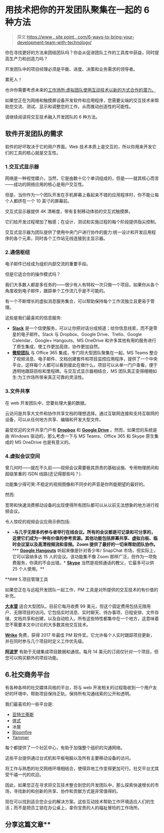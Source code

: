 # 用技术把你的开发团队聚集在一起的 6 种方法

> 原文:[https://www . site point . com/6-ways-to-bring-your-development-team-with-technology/](https://www.sitepoint.com/6-ways-to-bring-your-development-team-together-with-technology/)

你在寻找更好的方法来团结团队吗？你会从促进团队工作的工具库中获益，同时提高生产力和创造力吗？

开发团队中的项目经理必须是平衡、进度、决策和业务需求的领导者。

累死人！

也许你需要考虑未来的[工作场所:虚拟团队使用互动技术以新的方式合作的潜力。](https://www.avocor.com/blog/virtual-team-technology-and-the-workplace-of-the-future/)

如果您正在为网络和触摸屏设备开发软件和应用程序，您需要尖端的交互技术来帮助您交流、测试、显示和调整您的工作，从而推动创造性的可能性。

请继续阅读将交互技术融入开发团队的 6 种方法。

## 软件开发团队的需求

软件的好坏取决于它的用户界面。Web 技术本质上是交互的，所以你用来开发它们的工具的核心就是交互性。

### 1.交互式显示器

网络是一种视觉媒介。当然，它是由数十亿个单词组成的，但是——就其核心而言——成功的网络应用的核心是用户交互性。

但是，当你作为一个团队开发在手机屏幕上看起来不错的应用程序时，你不能让每个人都挤在一个 10 英寸的屏幕前。

交互式显示器提供 4K 清晰度，带有复制移动体验的交互式触摸屏。

它们给开发过程增加了触感；在设计、测试和实施过程的每个阶段提供指尖控制。

交互式显示器为团队提供了使用中央门户进行协作的能力:统一设计和开发应用程序的各个元素，同时各个工作站无线连接到主显示器。

### 2.通信枢纽

电子邮件已经成为组织内部交流的重要手段。

但是它适合你的操作模式吗？

我们大多数人都是多任务的——很少有人有特权一次只做一个项目。如果你从各个角度收到电子邮件，跟踪单个工作流几乎是不可能的。

有一个不断增长的虚拟消息服务集合，可以帮助保持每个工作流独立且更易于管理。

这些是我们最喜欢的信息服务:

*   [**Slack**](http://slack.com) 是一个信使服务，可以让你把对话分成频道；给你信息线索，而不是零星的电子邮件。Slack 与 Dropbox、Google Drive、Trello、Google Calendar、Google+ Hangouts、MS OneDrive 和许多其他有用的服务进行了原生集成，使工作更加高效，协作更加自然。
*   [**微软团队**](https://products.office.com/en-us/microsoft-teams/group-chat-software) 与 Office 365 集成，专门将大型团队聚集在一起。MS Teams 整合了视频消息、电子邮件、文档创建套件和项目监控应用程序，提供了一个中央平台，这样每个人都可以看到彼此在做什么。项目可以从单一门户查看，便于透明地跟踪目标和里程碑。与交互式显示器相结合，MS 团队真正变得栩栩如生:为工作场所带来真正可靠的灵活性。

### 3.文件共享

在 web 开发团队中，您要处理大量的数据。

云访问是共享大文件和协作共享文档的理想选择。通过互联网连接和支持互联网的设备，可以从任何地方共享、编辑和开发大型文件。

最受欢迎的文件共享门户有 [**Dropbox**](http://dropbox.com) 和 [**Google Drive**](https://www.google.com/drive/) 。然而，如果您的系统是由 Windows 驱动的，那么考虑一下与 MS Teams、Office 365 和 Skype 原生集成的 MS OneDrive 也是有意义的。

### 4.虚拟会议空间

曾几何时——就在不久前——视频会议需要极其昂贵的基础设施、专用物理房间和超级笨重的 ISDN 线路(还记得那些吗？).

功能集少得可笑:不稳定的视频图像和不同步的声音是你所能期望的最好的。

然而:

宽带和快速消费移动设备的出现使得所有团队都可以从以前无法想象的地方进行视频会议。

令人惊叹的视频会议应用示例包括:

*   [](http://zoom.us)**-与几乎无限多的参与者举行在线会议。所有的会议都是可记录和可分享的，这使它们成为一种有价值的参考资源。其他功能包括屏幕共享、虚拟白板、临时会议室以及高清视频流和音频。Zoom 提供了最好的一切来帮助团队协作。**
***   [**Google Hangouts**](https://hangouts.google.com) 听起来像是针对青少年/ SnapChat 市场，但实际上，它可以容纳多达 15 人的会议。该功能集不像 Zoom 那样广泛，但作为一项免费服务，你真的不会出错。*   [**Skype**](http://skype.com) 当然是视频通话的教父，它最多可以供 25 个人使用。**

 **### 5.项目管理工具

如果您正在与远程开发团队一起工作，PM 工具是对所提供的交互技术的有价值的补充。

[**大本营**](https://basecamp.com/how-it-works) 适合大型团队。目前它每月收费 99 美元，但这个固定费用包括无限用户、无限项目的访问。它包括实时消息、实时聊天、待办事项、日程安排、文件存储、文档共享和创建，以及自动检入。所有这些特性都集中在一个地方，这意味着您不需要本文中讨论的大多数其他交互技术。

[**Wrike**](http://wrike.com) 免费，获得 2017 年最佳 PM 软件奖。它允许每个人实时跟踪项目更新，并在同时参与几个项目时定义工作优先级。

[**阿波罗**](https://www.apollohq.com/en) 有助于无缝集成项目数据和通信。每月 14 美元的订阅仅针对一个项目，但您可以购买额外的项目功能。

## 6.社交商务平台

有各种各样的社交媒体风格的平台，将与 web 开发相关的过程吸收到一个用户友好的环境中，帮助项目保持正轨，保持所有沟通线索的公开和透明。

我们最喜欢的一些平台是:

*   [亚特兰蒂斯](https://www.atlassian.com/partnerships/slack)
*   [体式](http://Asana.com)
*   冰屋
*   [Bloomfire](http://bloomfire.com)
*   [Yammer](http://yammer.com)

每个都提供了一个社区中心，有助于加强整个组织的沟通网络。

这些平台提供通过台式机和平板电脑以及所有主要移动设备的访问。

将工作与熟悉的社交网络环境相结合，使得异地工作变得更加可行。社交平台尤其受千禧一代的欢迎。

因此，如果您正在寻求将交互技术整合到您的开发团队中，那么探索快速增长的市场，寻找新的和创新的共享、协作和贡献方式是非常值得的。

现在可以找到适合您企业的解决方案。这些互动技术帮助工作环境适应人们的生活；而不是把员工锁在办公桌上，拿你宝贵的人的福祉冒险的工作场所。

## 分享这篇文章**